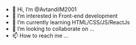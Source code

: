 - 👋 Hi, I’m @AvtandilM2001
- 👀 I’m interested in Front-end development
- 🌱 I’m currently learning HTML/CSS/JS/ReactJs
- 💞️ I’m looking to collaborate on ...
- 📫 How to reach me ...

<!---
AvtandilM2001/AvtandilM2001 is a ✨ special ✨ repository because its `README.md` (this file) appears on your GitHub profile.
You can click the Preview link to take a look at your changes.
--->
